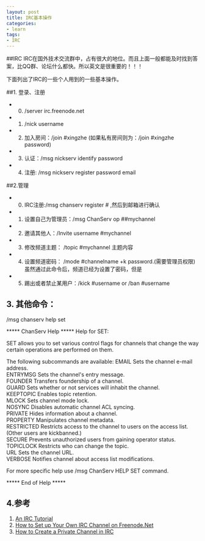 ```yaml
---
layout: post
title: IRC基本操作
categories:
- learn
tags:
- IRC
---
```


##IRC
IRC在国外技术交流群中，占有很大的地位。而且上面一般都能及时找到答案，比QQ群、论坛什么都快。所以英文是很重要的！！！

下面列出了IRC的一些个人用到的一些基本操作。

##1. 登录、注册
* 0) /server irc.freenode.net
* 1) /nick username
* 2) 加入房间：/join #xingzhe (如果私有房间则为：/join #xingzhe password)
* 3) 认证：/msg nickserv identify password
* 4) 注册: /msg nickserv register password email


##2.管理
* 0) IRC注册:/msg chanserv register #<channel> <password> ,然后到邮箱进行确认
* 1) 设置自己为管理员：/msg ChanServ op ##mychannel
* 2) 邀请其他人：/Invite username #mychannel
* 3) 修改频道主题： /topic #mychannel 主题内容
* 4) 设置频道密码： /mode #channelname +k password.(需要管理员权限) 虽然通过此命令后，频道已经为设置了密码，但是
* 5) 踢出或者禁止某用户：/kick #username or /ban #username

## 3. 其他命令：
/msg chanserv help set

***** ChanServ Help *****
Help for SET:
 
SET allows you to set various control flags
for channels that change the way certain
operations are performed on them.
 
The following subcommands are available:
EMAIL           Sets the channel e-mail address.             
ENTRYMSG        Sets the channel's entry message.             
FOUNDER         Transfers foundership of a channel.             
GUARD           Sets whether or not services will inhabit the channel.       
KEEPTOPIC       Enables topic retention.       
MLOCK           Sets channel mode lock.       
NOSYNC          Disables automatic channel ACL syncing.       
PRIVATE         Hides information about a channel.       
PROPERTY        Manipulates channel metadata.       
RESTRICTED      Restricts access to the channel to users on the access list. (Other users are kickbanned.)       
SECURE          Prevents unauthorized users from gaining operator status.       
TOPICLOCK       Restricts who can change the topic.       
URL             Sets the channel URL.       
VERBOSE         Notifies channel about access list modifications.       
 
For more specific help use /msg ChanServ HELP SET command.       

***** End of Help *****       


## 4.参考
1. [An IRC Tutorial](http://www.irchelp.org/irchelp/irctutorial.html)
2. [How to Set up Your Own IRC Channel on Freenode.Net](http://www.wikihow.com/Set-up-Your-Own-IRC-Channel-on-Freenode.Net)
3. [How to Create a Private Channel in IRC](http://www.wikihow.com/Create-a-Private-Channel-in-IRC)